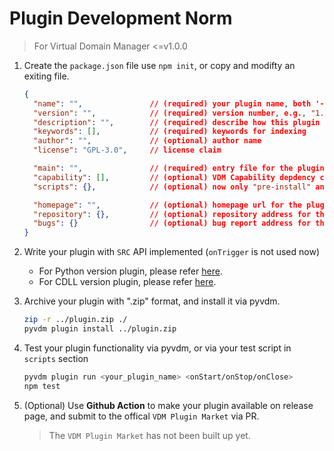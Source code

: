 # Plugin Development Norm

> For Virtual Domain Manager <=v1.0.0

1. Create the `package.json` file use `npm init`, or copy and modifty an exiting file.
    ```json
    {
      "name": "",               // (required) your plugin name, both '-' and '_' allowed
      "version": "",            // (required) version number, e.g., "1.0.0"
      "description": "",        // (required) describe how this plugin support what application
      "keywords": [],           // (required) keywords for indexing
      "author": "",             // (optional) author name
      "license": "GPL-3.0",     // license claim

      "main": "",               // (required) entry file for the plugin, e.g., "main.js"
      "capability": [],         // (optional) VDM Capability depdency claim
      "scripts": {},            // (optional) now only "pre-install" and "test" are supported

      "homepage": "",           // (optional) homepage url for the plugin
      "repository": {},         // (optional) repository address for the plugin
      "bugs": {}                // (optional) bug report address for the plugin
    }
    ```

2. Write your plugin with `SRC` API implemented (`onTrigger` is not used now)
    - For Python version plugin, please refer [here](https://github.com/VDM-Maintainer-Group/virtual-domain-manager/blob/master/interface/__init__.py).
    - For CDLL version plugin, please refer [here](https://github.com/VDM-Maintainer-Group/virtual-domain-manager/blob/master/interface/src_api.h).

3. Archive your plugin with ".zip" format, and install it via pyvdm.
    ```bash
    zip -r ../plugin.zip ./
    pyvdm plugin install ../plugin.zip
    ```

4. Test your plugin functionality via pyvdm, or via your test script in `scripts` section
    ```bash
    pyvdm plugin run <your_plugin_name> <onStart/onStop/onClose>
    npm test
    ```

5. (Optional) Use **Github Action** to make your plugin available on release page, and submit to the offical `VDM Plugin Market` via PR.
    > The `VDM Plugin Market` has not been built up yet.

